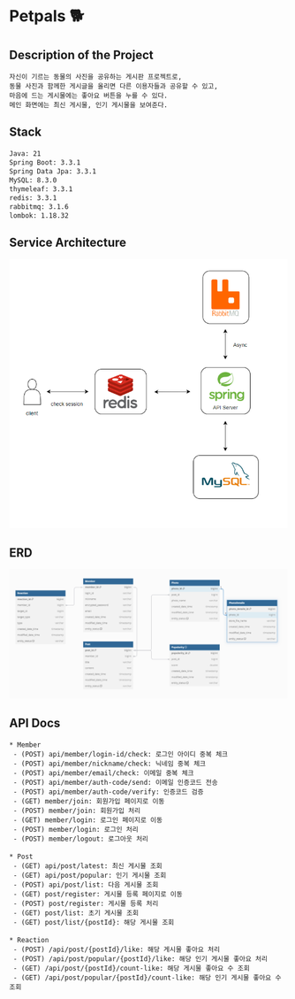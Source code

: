 # Petpals 🐕

## Description of the Project

```asciidoc
자신이 기르는 동물의 사진을 공유하는 게시판 프로젝트로,
동물 사진과 함께한 게시글을 올리면 다른 이용자들과 공유할 수 있고,
마음에 드는 게시물에는 좋아요 버튼을 누를 수 있다.
메인 화면에는 최신 게시물, 인기 게시물을 보여준다.
```

## Stack

```asciidoc
Java: 21
Spring Boot: 3.3.1
Spring Data Jpa: 3.3.1
MySQL: 8.3.0
thymeleaf: 3.3.1
redis: 3.3.1
rabbitmq: 3.1.6
lombok: 1.18.32
```

## Service Architecture

![image.png](images/petpals_architecture.png)

## ERD

![image.png](images/petpals_erd.png)

## API Docs

```asciidoc
* Member
 - (POST) api/member/login-id/check: 로그인 아이디 중복 체크
 - (POST) api/member/nickname/check: 닉네임 중복 체크
 - (POST) api/member/email/check: 이메일 중복 체크
 - (POST) api/member/auth-code/send: 이메일 인증코드 전송
 - (POST) api/member/auth-code/verify: 인증코드 검증
 - (GET) member/join: 회원가입 페이지로 이동
 - (POST) member/join: 회원가입 처리
 - (GET) member/login: 로그인 페이지로 이동
 - (POST) member/login: 로그인 처리
 - (POST) member/logout: 로그아웃 처리

* Post
 - (GET) api/post/latest: 최신 게시물 조회
 - (GET) api/post/popular: 인기 게시물 조회
 - (POST) api/post/list: 다음 게시물 조회
 - (GET) post/register: 게시물 등록 페이지로 이동
 - (POST) post/register: 게시물 등록 처리
 - (GET) post/list: 초기 게시물 조회
 - (GET) post/list/{postId}: 해당 게시물 조회

* Reaction
 - (POST) /api/post/{postId}/like: 해당 게시물 좋아요 처리
 - (POST) /api/post/popular/{postId}/like: 해당 인기 게시물 좋아요 처리
 - (GET) /api/post/{postId}/count-like: 해당 게시물 좋아요 수 조회
 - (GET) /api/post/popular/{postId}/count-like: 해당 인기 게시물 좋아요 수 조회
```

